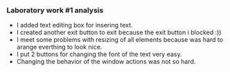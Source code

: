 ### Laboratory work #1 analysis

* I added text editing box for insering text.
* I created another exit button to exit because the exit button i blocked :)) 
* I meet some problems with resizing of all elements because was hard to arange everthing to look nice.
* I put 2 buttons for changing the font of the text very easy.
* Changing the behavior of the window actions was not so hard.
